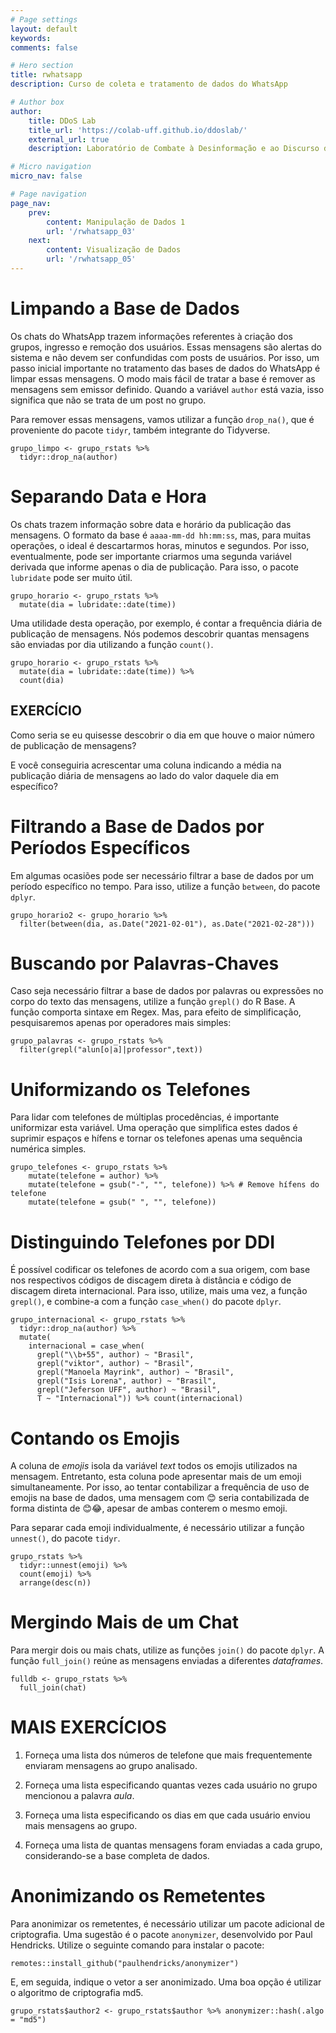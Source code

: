 ```yaml
---
# Page settings
layout: default
keywords:
comments: false

# Hero section
title: rwhatsapp
description: Curso de coleta e tratamento de dados do WhatsApp

# Author box
author:
    title: DDoS Lab
    title_url: 'https://colab-uff.github.io/ddoslab/'
    external_url: true
    description: Laboratório de Combate à Desinformação e ao Discurso de Ódio em Sistemas de Comunicação em Rede

# Micro navigation
micro_nav: false

# Page navigation
page_nav:
    prev:
        content: Manipulação de Dados 1
        url: '/rwhatsapp_03'
    next:
        content: Visualização de Dados
        url: '/rwhatsapp_05'
---
```


# Limpando a Base de Dados

Os chats do WhatsApp trazem informações referentes à criação dos grupos, ingresso e remoção dos usuários. Essas mensagens são alertas do sistema e não devem ser confundidas com posts de usuários. Por isso, um passo inicial importante no tratamento das bases de dados do WhatsApp é limpar essas mensagens. O modo mais fácil de tratar a base é remover as mensagens sem emissor definido. Quando a variável `author` está vazia, isso significa que não se trata de um post no grupo.

Para remover essas mensagens, vamos utilizar a função `drop_na()`, que é proveniente do pacote `tidyr`, também integrante do Tidyverse.

```
grupo_limpo <- grupo_rstats %>%
  tidyr::drop_na(author)
```


# Separando Data e Hora

Os chats trazem informação sobre data e horário da publicação das mensagens. O formato da base é `aaaa-mm-dd hh:mm:ss`, mas, para muitas operações, o ideal é descartarmos horas, minutos e segundos. Por isso, eventualmente, pode ser importante criarmos uma segunda variável derivada que informe apenas o dia de publicação. Para isso, o pacote `lubridate` pode ser muito útil.

```
grupo_horario <- grupo_rstats %>%
  mutate(dia = lubridate::date(time))
```

Uma utilidade desta operação, por exemplo, é contar a frequência diária de publicação de mensagens. Nós podemos descobrir quantas mensagens são enviadas por dia utilizando a função `count()`.

```
grupo_horario <- grupo_rstats %>%
  mutate(dia = lubridate::date(time)) %>% 
  count(dia)
```


## EXERCÍCIO

Como seria se eu quisesse descobrir o dia em que houve o maior número de publicação de mensagens?

E você conseguiria acrescentar uma coluna indicando a média na publicação diária de mensagens ao lado do valor daquele dia em específico?


# Filtrando a Base de Dados por Períodos Específicos

Em algumas ocasiões pode ser necessário filtrar a base de dados por um período específico no tempo. Para isso, utilize a função `between`, do pacote `dplyr`.

```
grupo_horario2 <- grupo_horario %>% 
  filter(between(dia, as.Date("2021-02-01"), as.Date("2021-02-28")))
```


# Buscando por Palavras-Chaves

Caso seja necessário filtrar a base de dados por palavras ou expressões no corpo do texto das mensagens, utilize a função `grepl()` do R Base. A função comporta sintaxe em Regex. Mas, para efeito de simplificação, pesquisaremos apenas por operadores mais simples:

```
grupo_palavras <- grupo_rstats %>% 
  filter(grepl("alun[o|a]|professor",text))
```


# Uniformizando os Telefones

Para lidar com telefones de múltiplas procedências, é importante uniformizar esta variável. Uma operação que simplifica estes dados é suprimir espaços e hífens e tornar os telefones apenas uma sequência numérica simples.

```
grupo_telefones <- grupo_rstats %>% 
    mutate(telefone = author) %>%
    mutate(telefone = gsub("-", "", telefone)) %>% # Remove hífens do telefone
    mutate(telefone = gsub(" ", "", telefone))
```


# Distinguindo Telefones por DDI

É possível codificar os telefones de acordo com a sua origem, com base nos respectivos códigos de discagem direta à distância e código de discagem direta internacional. Para isso, utilize, mais uma vez, a função `grepl()`, e combine-a com a função `case_when()` do pacote `dplyr`.

```
grupo_internacional <- grupo_rstats %>%
  tidyr::drop_na(author) %>% 
  mutate(
    internacional = case_when(
      grepl("\\b+55", author) ~ "Brasil",
      grepl("viktor", author) ~ "Brasil",
      grepl("Manoela Mayrink", author) ~ "Brasil",
      grepl("Isis Lorena", author) ~ "Brasil",
      grepl("Jeferson UFF", author) ~ "Brasil",
      T ~ "Internacional")) %>% count(internacional)
 ```
 
 
 # Contando os Emojis

A coluna de *emojis* isola da variável *text* todos os emojis utilizados na mensagem. Entretanto, esta coluna pode apresentar mais de um emoji simultaneamente. Por isso, ao tentar contabilizar a frequência de uso de emojis na base de dados, uma mensagem com 😊 seria contabilizada de forma distinta de 😊😂, apesar de ambas conterem o mesmo emoji.

Para separar cada emoji individualmente, é necessário utilizar a função `unnest()`, do pacote `tidyr`.


```
grupo_rstats %>%
  tidyr::unnest(emoji) %>%
  count(emoji) %>% 
  arrange(desc(n))
```
 
 
 # Mergindo Mais de um Chat

Para mergir dois ou mais chats, utilize as funções `join()` do pacote `dplyr`. A função `full_join()` reúne as mensagens enviadas a diferentes *dataframes*.

```
fulldb <- grupo_rstats %>% 
  full_join(chat)
```
 

# MAIS EXERCÍCIOS

1. Forneça uma lista dos números de telefone que mais frequentemente enviaram mensagens ao grupo analisado.

2. Forneça uma lista especificando quantas vezes cada usuário no grupo mencionou a palavra *aula*.

3. Forneça uma lista especificando os dias em que cada usuário enviou mais mensagens ao grupo.

4. Forneça uma lista de quantas mensagens foram enviadas a cada grupo, considerando-se a base completa de dados.


# Anonimizando os Remetentes

Para anonimizar os remetentes, é necessário utilizar um pacote adicional de criptografia. Uma sugestão é o pacote `anonymizer`, desenvolvido por Paul Hendricks. Utilize o seguinte comando para instalar o pacote:

```
remotes::install_github("paulhendricks/anonymizer")
```

E, em seguida, indique o vetor a ser anonimizado. Uma boa opção é utilizar o algoritmo de criptografia md5.

```
grupo_rstats$author2 <- grupo_rstats$author %>% anonymizer::hash(.algo = "md5")
```
